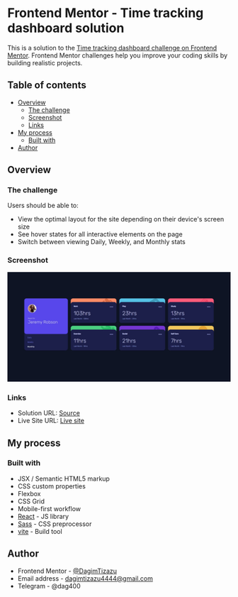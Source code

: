 # Frontend Mentor - Time tracking dashboard solution

This is a solution to the [Time tracking dashboard challenge on Frontend Mentor](https://www.frontendmentor.io/challenges/time-tracking-dashboard-UIQ7167Jw). Frontend Mentor challenges help you improve your coding skills by building realistic projects.

## Table of contents

- [Overview](#overview)
  - [The challenge](#the-challenge)
  - [Screenshot](#screenshot)
  - [Links](#links)
- [My process](#my-process)
  - [Built with](#built-with)
- [Author](#author)

## Overview

### The challenge

Users should be able to:

- View the optimal layout for the site depending on their device's screen size
- See hover states for all interactive elements on the page
- Switch between viewing Daily, Weekly, and Monthly stats

### Screenshot

![](./screenshot.jpeg)

### Links

- Solution URL: [Source](https://your-solution-url.com)
- Live Site URL: [Live site](https://your-live-site-url.com)

## My process

### Built with

- JSX / Semantic HTML5 markup
- CSS custom properties
- Flexbox
- CSS Grid
- Mobile-first workflow
- [React](https://reactjs.org/) - JS library
- [Sass](https://sass-lang.com/) - CSS preprocessor
- [vite](https://vitejs.dev/) - Build tool

## Author

- Frontend Mentor - [@DagimTizazu](https://www.frontendmentor.io/profile/DagimTizazu)
- Email address - dagimtizazu4444@gmail.com
- Telegram - @dag400
